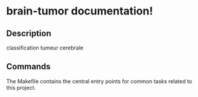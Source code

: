# brain-tumor documentation!

## Description

classification tumeur cerebrale

## Commands

The Makefile contains the central entry points for common tasks related to this project.

